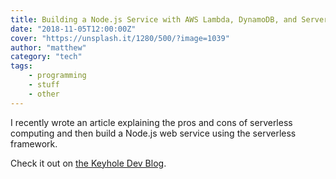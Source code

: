```yaml
---
title: Building a Node.js Service with AWS Lambda, DynamoDB, and Serverless Framework
date: "2018-11-05T12:00:00Z"
cover: "https://unsplash.it/1280/500/?image=1039"
author: "matthew"
category: "tech"
tags:
    - programming
    - stuff
    - other
---
```


I recently wrote an article explaining the pros and cons of serverless computing and then build a Node.js web service using the serverless framework.  

Check it out on [the Keyhole Dev Blog](https://keyholesoftware.com/2018/11/05/building-a-node-js-service-with-aws-lambda-dynamodb-and-serverless-framework/).